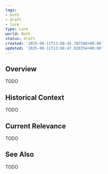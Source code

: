 ```yaml
---
tags:
- both
- draft
- lore
type: Lore
world: Both
status: draft
created: '2025-08-11T13:08:45.707580+00:00'
updated: '2025-08-11T13:08:47.920354+00:00'
---
```



## Overview

TODO
## Historical Context

TODO
## Current Relevance

TODO
## See Also

TODO

